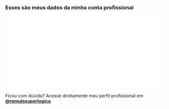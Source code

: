 ### Esses são meus dados da minha conta profissional

<p align="center">
  <a href="https://github.com/romulosuperlogica">
    <img 
      src="./github-activity-radical.svg" 
      alt="Estatísticas de Atividade Profissional" 
    />
  </a>
</p>

Ficou com dúvida? Acesse diretamente meu perfil profissional em **[@romulosuperlogica](https://github.com/romulosuperlogica)**.

